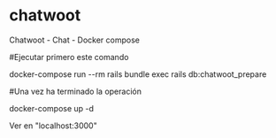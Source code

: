 
# chatwoot

Chatwoot - Chat - Docker compose

#Ejecutar primero este comando

docker-compose run --rm rails bundle exec rails db:chatwoot_prepare

#Una vez ha terminado la operación

docker-compose up -d

Ver en "localhost:3000"
